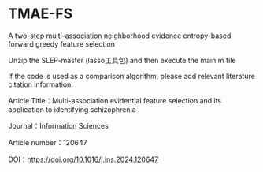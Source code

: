 # TMAE-FS
A two-step multi-association neighborhood evidence entropy-based forward greedy feature selection

Unzip the SLEP-master (lasso工具包) and then execute the main.m file

If the code is used as a comparison algorithm, please add relevant literature citation information.

Article Title：Multi-association evidential feature selection and its application to identifying schizophrenia

Journal：Information Sciences

Article number：120647

DOI：https://doi.org/10.1016/j.ins.2024.120647
